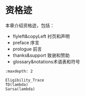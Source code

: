 

<!--
 * @version:
 * @Author:  StevenJokess（蔡舒起） https://github.com/StevenJokess
 * @Date: 2023-06-05 16:29:05
 * @LastEditors:  StevenJokess（蔡舒起） https://github.com/StevenJokess
 * @LastEditTime: 2023-06-05 16:29:39
 * @Description:
 * @Help me: make friends by a867907127@gmail.com and help me get some “foreign” things or service I need in life; 如有帮助，请赞助，失业3年了。![支付宝收款码](https://github.com/StevenJokess/d2rl/blob/master/img/%E6%94%B6.jpg)
 * @TODO::
 * @Reference:
-->
# 资格迹

本章介绍资格迹，包括：

- flyleft&copyLeft 衬页和声明
- preface 序言
- prologue 前言
- thanks&support 致谢和赞助
- glossary&notations术语表和符号


```toc
:maxdepth: 2

Eligibility_Trace
TD(lambda)
Sarsa(lambda)
```
